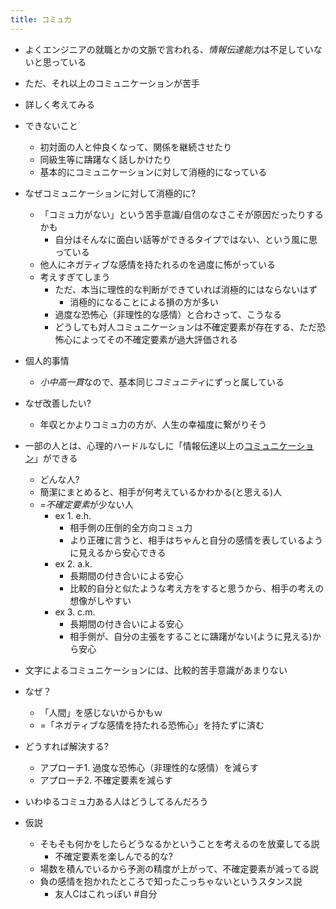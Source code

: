 ```yaml
---
title: コミュ力
---
```


* よくエンジニアの就職とかの文脈で言われる、*情報伝達能力*は不足していないと思っている

* ただ、それ以上のコミュニケーションが苦手

* 詳しく考えてみる

* できないこと
  
  * 初対面の人と仲良くなって、関係を継続させたり
  * 同級生等に躊躇なく話しかけたり
  * 基本的にコミュニケーションに対して消極的になっている
* なぜコミュニケーションに対して消極的に?
  
  * 「コミュ力がない」という苦手意識/自信のなさこそが原因だったりするかも
    * 自分はそんなに面白い話等ができるタイプではない、という風に思っている
  * 他人にネガティブな感情を持たれるのを過度に怖がっている
  * 考えすぎてしまう
    * ただ、本当に理性的な判断ができていれば消極的にはならないはず
      * 消極的になることによる損の方が多い
    * 過度な恐怖心（非理性的な感情）と合わさって、こうなる
    * どうしても対人コミュニケーションは不確定要素が存在する、ただ恐怖心によってその不確定要素が過大評価される
* 個人的事情
  
  * *小中高一貫*なので、基本同じ*コミュニティ*にずっと属している
* なぜ改善したい?
  
  * 年収とかよりコミュ力の方が、人生の幸福度に繋がりそう
* 一部の人とは、心理的ハードルなしに「情報伝達以上の[コミュニケーション](%E3%82%B3%E3%83%9F%E3%83%A5%E3%83%8B%E3%82%B1%E3%83%BC%E3%82%B7%E3%83%A7%E3%83%B3.md)」ができる
  
  * どんな人?
  * 簡潔にまとめると、相手が何考えているかわかる(と思える)人
  * =*不確定要素*が少ない人
    * ex 1. e.h.
      * 相手側の圧倒的全方向コミュ力
      * より正確に言うと、相手はちゃんと自分の感情を表しているように見えるから安心できる
    * ex 2. a.k.
      * 長期間の付き合いによる安心
      * 比較的自分と似たような考え方をすると思うから、相手の考えの想像がしやすい
    * ex 3. c.m.
      * 長期間の付き合いによる安心
      * 相手側が、自分の主張をすることに躊躇がない(ように見える)から安心
* 文字によるコミュニケーションには、比較的苦手意識があまりない

* なぜ？
  
  * 「人間」を感じないからかもｗ
  * =「ネガティブな感情を持たれる恐怖心」を持たずに済む
* どうすれば解決する?
  
  * アプローチ1. 過度な恐怖心（非理性的な感情）を減らす
  * アプローチ2. 不確定要素を減らす
* いわゆるコミュ力ある人はどうしてるんだろう

* 仮説
  
  * そもそも何かをしたらどうなるかということを考えるのを放棄してる説
    * 不確定要素を楽しんでる的な?
  * 場数を積んでいるから予測の精度が上がって、不確定要素が減ってる説
  * 負の感情を抱かれたところで知ったこっちゃないというスタンス説
    * 友人Cはこれっぽい
      \#自分
